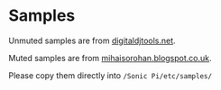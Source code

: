 # Samples

Unmuted samples are from [digitaldjtools.net](http://digitaldjtools.net/samples/distorted-guitar-chords-ascending-scale-samples/).

Muted samples are from [mihaisorohan.blogspot.co.uk](http://mihaisorohan.blogspot.co.uk/2010/09/free-rock-pack-for-mulab.html).

Please copy them directly into `/Sonic Pi/etc/samples/`
